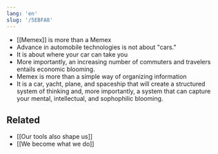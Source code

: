 ```yaml
---
lang: 'en'
slug: '/5EBFA8'
---
```


- [[Memex]] is more than a Memex
- Advance in automobile technologies is not about "cars."
- It is about where your car can take you
- More importantly, an increasing number of commuters and travelers entails economic blooming.
- Memex is more than a simple way of organizing information
- It is a car, yacht, plane, and spaceship that will create a structured system of thinking and, more importantly, a system that can capture your mental, intellectual, and sophophilic blooming.

## Related

- [[Our tools also shape us]]
- [[We become what we do]]
